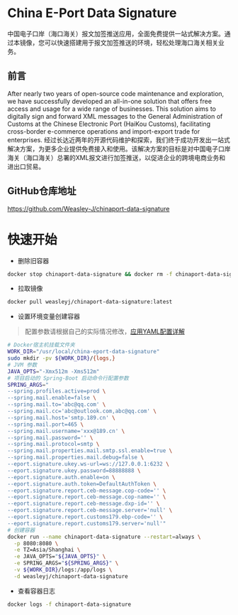 # **China E-Port Data Signature**

中国电子口岸（海口海关）报文加签推送应用，全面免费提供一站式解决方案。通过本镜像，您可以快速搭建用于报文加签推送的环境，轻松处理海口海关相关业务。

## 前言

After nearly two years of open-source code maintenance and exploration, we have successfully developed an all-in-one
solution that offers free access and usage for a wide range of businesses. This solution aims to digitally sign and
forward XML messages to the General Administration of Customs at the Chinese Electronic Port (HaiKou Customs),
facilitating cross-border e-commerce operations and import-export trade for enterprises.
经过长达近两年的开源代码维护和探索，我们终于成功开发出一站式解决方案，为更多企业提供免费接入和使用。该解决方案的目标是对中国电子口岸海关（海口海关）总署的XML报文进行加签推送，以促进企业的跨境电商业务和进出口贸易。

## GitHub仓库地址
https://github.com/Weasley-J/chinaport-data-signature

# 快速开始

- 删除旧容器
```bash
docker stop chinaport-data-signature && docker rm -f chinaport-data-signature
```
- 拉取镜像
```bash
docker pull weasleyj/chinaport-data-signature:latest
```

- 设置环境变量创建容器
> 配置参数请根据自己的实际情况修改，[应用YAML配置详解](https://github.com/Weasley-J/chinaport-data-signature/blob/main/chinaport-data-signature-app/src/main/resources/application-dev.yml#L43-L71)

```bash
# Docker宿主机挂载文件夹
WORK_DIR="/usr/local/china-eport-data-signature"
sudo mkdir -pv ${WORK_DIR}/{logs,}
# JVM 参数
JAVA_OPTS="-Xmx512m -Xms512m"
# 项目启动的 Spring-Boot 启动命令行配置参数
SPRING_ARGS="
--spring.profiles.active=prod \
--spring.mail.enable=false \
--spring.mail.to='abc@qq.com' \
--spring.mail.cc='abc@outlook.com,abc@qq.com' \
--spring.mail.host='smtp.189.cn' \
--spring.mail.port=465 \
--spring.mail.username='xxx@189.cn' \
--spring.mail.password='' \
--spring.mail.protocol=smtp \
--spring.mail.properties.mail.smtp.ssl.enable=true \
--spring.mail.properties.mail.debug=false \
--eport.signature.ukey.ws-url=ws://127.0.0.1:6232 \
--eport.signature.ukey.password=88888888 \
--eport.signature.auth.enable=on \
--eport.signature.auth.token=DefaultAuthToken \
--eport.signature.report.ceb-message.cop-code='' \
--eport.signature.report.ceb-message.cop-name='' \
--eport.signature.report.ceb-message.dxp-id='' \
--eport.signature.report.ceb-message.server='null' \
--eport.signature.report.customs179.ebp-code='' \
--eport.signature.report.customs179.server='null'"
# 创建容器
docker run --name chinaport-data-signature --restart=always \
  -p 8080:8080 \
  -e TZ=Asia/Shanghai \
  -e JAVA_OPTS="${JAVA_OPTS}" \
  -e SPRING_ARGS="${SPRING_ARGS}" \
  -v ${WORK_DIR}/logs:/app/logs \
  -d weasleyj/chinaport-data-signature

```

- 查看容器日志

```bash
docker logs -f chinaport-data-signature
```
